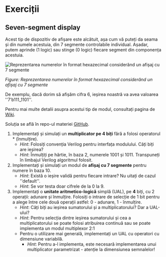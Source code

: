 # Exerciții 

## Seven-segment display

Acest tip de dispozitiv de afișare este alcătuit, așa cum vă puteți da seama și din numele acestuia, din 7 segmente controlabile individual. Așadar, putem aprinde (1 logic) sau stinge (0 logic) fiecare segment din componența acestuia.

![Reprezentarea numerelor în format hexazecimal considerând un afișaj cu 7 segmente](../media/7seg.png)

_Figure: Reprezentarea numerelor în format hexazecimal considerând un afișaj cu 7 segmente_

De exemplu, dacă dorim să afișăm cifra 6, ieșirea noastră va avea valoarea ''7’b111_1101''.

Pentru mai multe detalii asupra acestui tip de modul, consultați pagina de [Wiki](https://en.wikipedia.org/wiki/Seven-segment_display).

  Soluția se află în repo-ul materiei [GitHub](https://github.com/cs-pub-ro/computer-architecture/tree/main/chapters/verilog/behavioral/drills/tasks). 


1. Implementați și simulați un **multiplicator pe 4 biți** fără a folosi operatorul * (înmulțire).
    - _Hint_: Folosiți convenția Verilog pentru interfața modulului. Câți biți are ieșirea? 
    - _Hint_: Înmulțiți pe hârtie, în baza 2, numerele 1001 și 1011. Transpuneți în limbajul Verilog algoritmul folosit.
2. Implementați și simulați un modul de **afișaj cu 7 segmente** pentru numere în baza 10.
    - _Hint_: Există o ieșire validă pentru fiecare intrare? Nu uitați de cazul ''default''. 
    - _Hint_: Se vor testa doar cifrele de la 0 la 9.
3. Implementați o **unitate aritmetico-logică** simplă (UAL), pe **4** biți, cu 2 operații: adunare și înmulțire. Folosiți o intrare de selecție de 1 bit pentru a alege între cele două operații astfel: 0 - adunare, 1 - înmulțire.
    - _Hint_: Câți biți au ieșirea sumatorului și a multiplicatorului? Dar a UAL-ului? 
    - _Hint_: Pentru selecția dintre ieșirea sumatorului și cea a multiplicatorului se poate folosi atribuirea continuă sau se poate implementa un modul multiplexor 2:1 
    - Pentru o utilizare mai generală, implementați un UAL cu operatori cu dimensiune variabilă. 
      - _Hint_: Pentru a-l implementa, este necesară implementarea unui multiplicator parametrizat - atenție la dimensiunea semnalelor!  